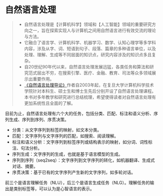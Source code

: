 # 自然语言处理

> - 自然语言处理是【计算机科学】领域和【人工智能】领域的重要研究方向之一，旨在探索实现人与计算机之间用自然语言进行有效交流的理论与方法。
> - 它融合了语言学、计算机科学、机器学习、数学、认知心理学等多学科内容，涉及从字、词、短语到句子、段落、篇章的多种语言单位，以及处理、理解、生成等不同层面的知识点，研究内容涉及的知识点多且复杂。
> - 自20世纪90年代以来，自然语言处理发展迅猛，各类任务和算法和研究范式层出不穷，在搜索引擎、医疗、金融、教育、司法等众多领域展示出重要作用。
> - [《自然语言处理导论》](https://intro-nlp.github.io/)作者自2003年起，在复旦大学计算机科学技术学院针对本科生、硕士生和博士生先后分别开设了自然语言处理课程。本书对多年教学和研究进行总结梳理，希望使得读者对自然语言处理有更加系统性且全面的了解。

目前为止，自然语言处理有六个大的任务，包括分类、匹配、标注和语义分析、序列生成、序列到序列、序贯决策。

- 分类：从文字序列到标签的映射，如文本分类。
- 匹配：文字序列与文字序列的匹配，如搜索、阅读理解。
- 标注和语义分析：文字序列到标签序列或结构表示的映射，如分词、词性标注、句法分析。
- 序列生成：文字序列的生成，也就是基于语言模型的生成。
- 序列到序列（seq2seq）：文字序列到文字序列的转化，如机器翻译、生成式对话、摘要。
- 序贯决策：基于已有的文字序列产生新的文字序列，如多轮对话。

前三个是语言理解任务（NLU），后三个是语言生成任务（NLG）。理解任务的输出是类别标签等，可以认为是心智语言的表示。

